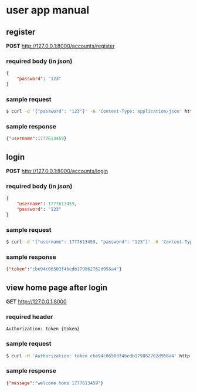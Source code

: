 # user app manual

## register

**POST** http://127.0.0.1:8000/accounts/register

### required body (in json)

```json
{
    "password": "123"
}
```

### sample request

```bash
$ curl -d '{"password": "123"}' -H 'Content-Type: application/json' http://127.0.0.1:8000/accounts/register
```

### sample response

```json
{"username":1777613459}
```

## login

**POST** http://127.0.0.1:8000/accounts/login

### required body (in json)

```json
{
    "username": 1777613459,
    "password": "123"
}
```

### sample request

```bash
$ curl -d '{"username": 1777613459, "password": "123"}' -H 'Content-Type: application/json' http://127.0.0.1:8000/accounts/login
```

### sample response

```json
{"token":"cbe94c06503f4bedb179862762d956a4"}
```

## view home page after login

**GET** http://127.0.0.1:8000

### required header

```
Authorization: token {token}
```

### sample request

```bash
$ curl -H 'Authorization: token cbe94c06503f4bedb179862762d956a4' http://127.0.0.1:8000
```

### sample response

```json
{"message":"welcome home 1777613459"}
```
